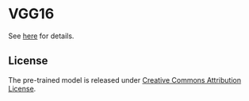 # VGG16

See [here](http://www.robots.ox.ac.uk/~vgg/research/very_deep/) for details.

## License

The pre-trained model is released under [Creative Commons Attribution License](https://creativecommons.org/licenses/by/4.0/).